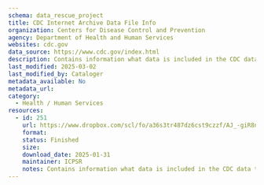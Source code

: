 ```yaml
---
schema: data_rescue_project 
title: CDC Internet Archive Data File Info
organization: Centers for Disease Control and Prevention
agency: Department of Health and Human Services
websites: cdc.gov
data_source: https://www.cdc.gov/index.html
description: Contains information what data is included in the CDC data torrent available from archive.org including subject tags/keywords.
last_modified: 2025-03-02
last_modified_by: Cataloger
metadata_available: No
metadata_url: 
category:
  - Health / Human Services
resources:
  - id: 251
    url: https://www.dropbox.com/scl/fo/a36s3tr487dz6cst9czzf/AJ_-giR8nyPiKVY3meURyG8?rlkey=4loek7y0bdr37ljc2qrof2s32&dl=0
    format: 
    status: Finished
    size: 
    download_date: 2025-01-31
    maintainer: ICPSR
    notes: Contains information what data is included in the CDC data torrent available from archive.org including subject tags/keywords.
---
```

